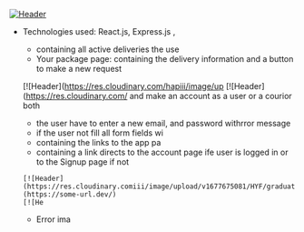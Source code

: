 

[![Header](https://res.cloudinary.com/hapiii/image/upload//c_scale,w_700/v1677774226/HYF/graduation%20project/erqfbjx2xkaywu0itxgt.gif)](https://some-url.dev/)
* Technologies used: React.js, Express.js , 

    - containing all active deliveries the use
  * Your package page: containing the delivery information and a button to make a new request
  
  [![Header](https://res.cloudinary.com/hapiii/image/up
  [![Header](https://res.cloudinary.com/ and make an account as a user or a courior both
    - the user have to enter a new email, and password withrror message
    - if the user not fill all form fields wi
     - containing the links to the app pa
     - containing a link directs to the account page ife user is logged in or to the Signup page if not 
     
      [![Header](https://res.cloudinary.comiii/image/upload/v1677675081/HYF/graduation%20project/n4fm1yk9nbi6wazkr7ko.jpg)](https://some-url.dev/)
      [![He
    * Error ima
    

  
